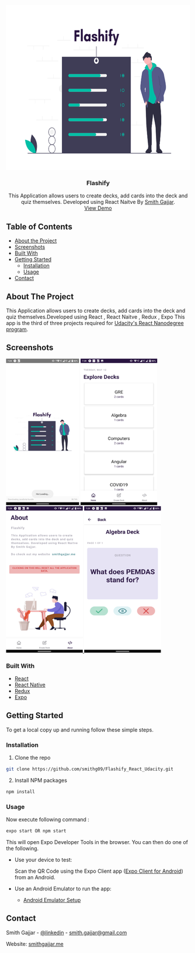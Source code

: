 <!-- PROJECT LOGO -->
<br />
<p align="center">
  <a href="https://github.com/smithg09/Flashify_React_Udacity">
    <img src="assets/splash.png" alt="Logo" width="550" height="450">
  </a>

  <h3 align="center">Flashify</h3>

  <p align="center">
    This Application allows users to create decks, add cards into the deck and quiz themselves.
    Developed using React Naitve By <a href="https://smithgajjar.me">Smith Gajjar</a>.
    <br />
    <a href="https://expo.io/@smithg09/flashify">View Demo</a>
    </p>
</p>



<!-- TABLE OF CONTENTS -->
## Table of Contents

* [About the Project](#about-the-project)
* [Screenshots](#screenshots)
* [Built With](#built-with)
* [Getting Started](#getting-started)
  * [Installation](#installation)
  * [Usage](#usage)
* [Contact](#contact)



<!-- ABOUT THE PROJECT -->
## About The Project

This Application allows users to create decks, add cards into the deck and quiz themselves.Developed using React , React Naitve , Redux , Expo 
This app is the third of three projects required for [Udacity's React Nanodegree program](https://www.udacity.com/course/react-nanodegree--nd019).

## Screenshots

<a href="#">
    <img src="assets/screenshots/s1.png" alt="ss" width="200" height="400">
</a>

<a href="#">
    <img src="assets/screenshots/s2.png" alt="ss" width="210" height="400">
</a>

<a href="#">
    <img src="assets/screenshots/s3.png" alt="ss" width="210" height="400">
</a>

<a href="#">
    <img src="assets/screenshots/s4.png" alt="ss" width="210" height="400">
</a>

### Built With

* [React](https://reactjs.org/)
* [React Native](https://reactnative.dev/)
* [Redux](https://redux.js.org/)
* [Expo](https://expo.io/)



<!-- GETTING STARTED -->
## Getting Started

To get a local copy up and running follow these simple steps.


### Installation
 
1. Clone the repo
```sh
git clone https://github.com/smithg09/Flashify_React_Udacity.git
```
2. Install NPM packages
```sh
npm install
```


<!-- USAGE EXAMPLES -->
### Usage

Now execute following command :  
```sh 
expo start OR npm start
```
This will open Expo Developer Tools in the browser.  You can then do one of the following.

- Use your device to test:

    Scan the QR Code using the Expo Client app ([Expo Client for Android](https://expo.io/tools#client))  from an Android.

- Use an Android Emulator to run the app:
    - [Android Emulator Setup](https://docs.expo.io/versions/v33.0.0/introduction/installation/#android-emulator)


<!-- CONTACT -->
## Contact

Smith Gajjar - [@linkedin](https://www.linkedin.com/in/smith-gajjar-5a27716b/) - smith.gajjar@gmail.com

Website: [smithgajjar.me](https://smithgajjar.me)